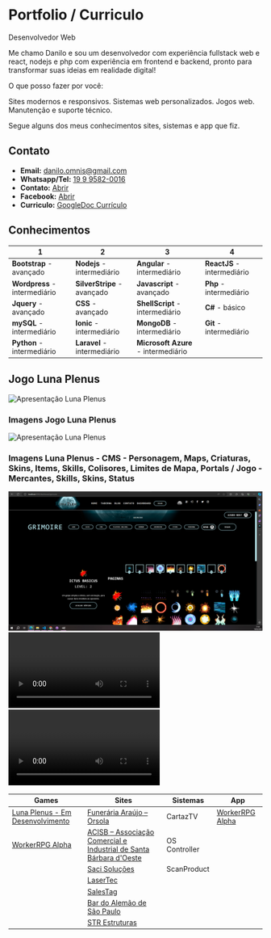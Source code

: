 # Portfolio / Curriculo

Desenvolvedor Web

Me chamo Danilo e sou um desenvolvedor com experiência fullstack web e react, nodejs e php com experiência em frontend e backend, pronto para transformar suas ideias em realidade digital!

O que posso fazer por você:

Sites modernos e responsivos.
Sistemas web personalizados.
Jogos web.
Manutenção e suporte técnico.

Segue alguns dos meus conhecimentos sites, sistemas e app que fiz.

## Contato
- **Email:** danilo.omnis@gmail.com
- **Whatsapp/Tel:** [19 9 9582-0016](https://wa.me/19995820016?text=Ol%C3%A1%2C%20gostaria%20de%20desenvolver%20um%20site%2Fsistema%20web)  
- **Contato:** [Abrir](https://lunaplenus.azurewebsites.net/contato)
- **Facebook:** [Abrir](https://www.facebook.com/dany.abismo)
- **Curriculo:** [GoogleDoc Currículo](https://docs.google.com/document/d/0B5dzu6xaRp_JVlpaaXBfZjM5ZWc/edit?usp=sharing&ouid=112075751914954378152&resourcekey=0-1WXW1MafWrUos-V5CzT_GQ&rtpof=true&sd=true)

## Conhecimentos

1 | 2 | 3 | 4
---------|----------|----------|----------
**Bootstrap** - avançado | **Nodejs** - intermediário | **Angular** - intermediário | **ReactJS** - intermediário  |
**Wordpress** - intermediário | **SilverStripe** - avançado | **Javascript** - avançado | **Php** - intermediário  |
**Jquery** - avançado | **CSS** - avançado | **ShellScript** - intermediário | **C#** - básico  |
**mySQL** - intermediário | **Ionic** - intermediário | **MongoDB** - intermediário | **Git** - intermediário  |
**Python** - intermediário | **Laravel** - intermediário | **Microsoft Azure** - intermediário | |

## Jogo Luna Plenus
![Apresentação Luna Plenus](/img/luna-plenus-apresentacao-01-13sec.webp)
### Imagens Jogo Luna Plenus
![Apresentação Luna Plenus](/img/apresentacao-lunaplenus-portifolio.webp)
### Imagens Luna Plenus - CMS - Personagem, Maps, Criaturas, Skins, Items, Skills, Colisores, Limites de Mapa, Portals  / Jogo - Mercantes, Skills, Skins, Status
![Apresentação Luna Plenus](/img/apresentacao-lunaplenus-portifolio-02.webp)
![Apresentação Luna Plenus #1](/videos/apresentacao-lunaplenus-01-parte1.mp4)
![Apresentação Luna Plenus #2](/videos/apresentacao-lunaplenus-01-parte2.mp4)

Games | Sites | Sistemas | App
---------|----------|----------|----------
| [Luna Plenus - Em Desenvolvimento](https://lunaplenus.azurewebsites.net/) | [Funerária Araújo – Orsola](https://www.orsola.com.br/) | CartazTV | [WorkerRPG Alpha](https://play.google.com/store/apps/details?id=greed.workerrpg) |
| [WorkerRPG Alpha](https://play.google.com/store/apps/details?id=greed.workerrpg) | [ACISB – Associação Comercial e Industrial de Santa Bárbara d'Oeste](https://www.acisbsbo.com.br/) | OS Controller | |
| | [Saci Soluções](https://www.sacisolucoes.com.br/) | ScanProduct | |
| | [LaserTec](https://www.lasertec.ind.br/) | | |
| | [SalesTag](https://salestag.com.br/) | | |
| | [Bar do Alemão de São Paulo](https://www.bardoalemaosp.com.br/) | | |
| | [STR Estruturas](https://www.strestruturas.com.br/) | | |
